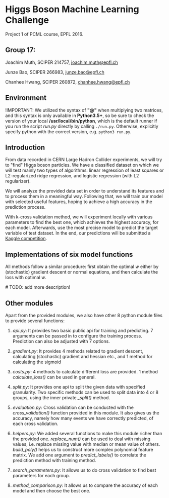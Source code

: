 # Higgs Boson Machine Learning Challenge
Project 1 of PCML course, EPFL 2016.

## Group 17:

Joachim Muth, SCIPER 214757, joachim.muth@epfl.ch

Junze Bao, SCIPER 266983, junze.bao@epfl.ch

Chanhee Hwang, SCIPER 260872, chanhee.hwang@epfl.ch


## Environment
!IMPORTANT: We utilized the syntax of **"@"** when multiplying two matrices, and this syntax is only available in **Python3.5+**, so be sure to check the version of your local **/usr/local/bin/python**, which is the default runner if you run the script *run.py* directly by calling `./run.py`. Otherwise, explicitly specify python with the correct version, e.g. `python3 run.py`.


## Introduction

From data recorded in CERN Large Hadron Collider experiments, we will try to "find" Higgs boson particles. We have a classified dataset on which we will test mainly two types of algorithms: linear regression of  least squares or L2-regularized ridge regression, and logistic regression (with L2 regularizer).

We will analyze the provided data set in order to understand its features and to process them in a meaningful way. Following that, we will train our model with selected useful features, hoping to achieve a high accuracy in the prediction process.

With k-cross validation method, we will experiment locally with various parameters to find the best one, which achieves the highest accuracy, for each model. Afterwards, use the most precise model to predict the target variable of test dataset. In the end, our predictions will be submitted a [Kaggle competition](https://inclass.kaggle.com/c/epfml-project-1).

## Implementations of six model functions
All methods follow a similar procedure: first obtain the optimal *w* either by (stochastic) gradient descent or normal equations, and then calculate the loss with optimal *w*.

\# TODO: add more description!


## Other modules
Apart from the provided modules, we also have other 8 python module files to provide several functions:

1. *api.py*: It provides two basic public api for training and predicting. 7 arguments can be passed in to configure the training process. Prediction can also be adjusted with 7 options.

2. *gradient.py*: It provides 4 methods related to gradient descent, calculating (stochastic) gradient and hessian etc., and 1 method for calculating the sigmoid

3. *costs.py*: 4 methods to calculate different loss are provided. 1 method *calculate_loss()* can be used in general.

4. *split.py*: It provides one api to split the given data with specified granularity. Two specific methods can be used to split data into 4 or 8 groups, using the inner private *_split()* method.

5. *evaluation.py*: Cross validation can be conducted with the *cross_validation()* function provided in this module. It also gives us the accuracy, namely how many events we have correctly predicted, of each cross validation.

6. *helpers.py*: We added several functions to make this module richer than the provided one. *replace_num()* can be used to deal with missing values, i.e. replace missing value with median or mean value of others. *build_poly()* helps us to construct more complex polynomial feature matrix. We add one argument to *predict_labels()* to correlate the prediction method with training method.

7. *search_parameters.py*: It allows us to do cross validation to find best parameters for each group.

8. *method_comparison.py*: It allows us to compare the accuracy of each model and then choose the best one.
